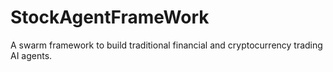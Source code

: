 # StockAgentFrameWork
A swarm framework to build traditional financial and cryptocurrency trading AI agents. 
